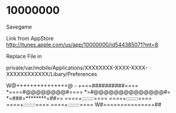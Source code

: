 10000000
========

Savegame 

Link from AppStore
http://itunes.apple.com/us/app/10000000/id544385071?mt=8

Replace File in 

private/var/mobile/Applications/XXXXXXXX-XXXX-XXXX-XXXXXXXXXXXX/Libary/Preferences



W@+++++++++++++++*@                                               -
+*===##########====
*====#@@@@@@@@#====
*=#@@@@@@@@@@@@@@#=
*=###=********=##==
*====+::::::::*====
*====+::::::::*====
*====+::::::::*====
*====+::::::::*====
W#===============##